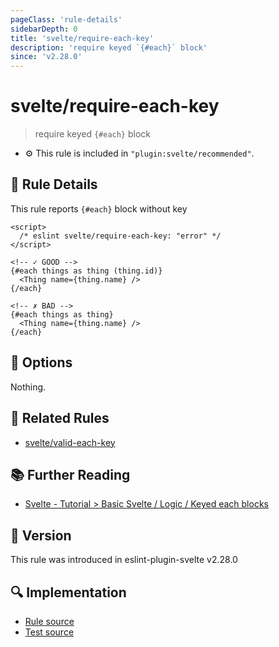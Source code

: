 ```yaml
---
pageClass: 'rule-details'
sidebarDepth: 0
title: 'svelte/require-each-key'
description: 'require keyed `{#each}` block'
since: 'v2.28.0'
---
```


# svelte/require-each-key

> require keyed `{#each}` block

- :gear: This rule is included in `"plugin:svelte/recommended"`.

## :book: Rule Details

This rule reports `{#each}` block without key

<!--eslint-skip-->

```svelte
<script>
  /* eslint svelte/require-each-key: "error" */
</script>

<!-- ✓ GOOD -->
{#each things as thing (thing.id)}
  <Thing name={thing.name} />
{/each}

<!-- ✗ BAD -->
{#each things as thing}
  <Thing name={thing.name} />
{/each}
```

## :wrench: Options

Nothing.

## :couple: Related Rules

- [svelte/valid-each-key](./valid-each-key.md)

## :books: Further Reading

- [Svelte - Tutorial > Basic Svelte / Logic / Keyed each blocks](https://svelte.dev/tutorial/svelte/keyed-each-blocks)

## :rocket: Version

This rule was introduced in eslint-plugin-svelte v2.28.0

## :mag: Implementation

- [Rule source](https://github.com/sveltejs/eslint-plugin-svelte/blob/main/packages/eslint-plugin-svelte/src/rules/require-each-key.ts)
- [Test source](https://github.com/sveltejs/eslint-plugin-svelte/blob/main/packages/eslint-plugin-svelte/tests/src/rules/require-each-key.ts)
